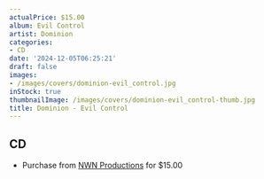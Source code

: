 ```yaml
---
actualPrice: $15.00
album: Evil Control
artist: Dominion
categories:
- CD
date: '2024-12-05T06:25:21'
draft: false
images:
- /images/covers/dominion-evil_control.jpg
inStock: true
thumbnailImage: /images/covers/dominion-evil_control-thumb.jpg
title: Dominion - Evil Control
---
```


## CD
* Purchase from [NWN Productions](http://shop.nwnprod.com/index.php?route=product/product&path=93&product_id=56525&sort=pd.name&order=ASC) for $15.00
